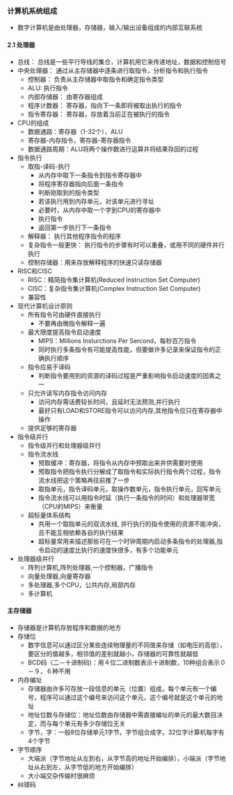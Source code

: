 ### 计算机系统组成

- 数字计算机是由处理器，存储器，输入/输出设备组成的内部互联系统

#### 2.1 处理器
- 总线： 总线是一些平行导线的集合，计算机用它来传递地址，数据和控制信号
- 中央处理器： 通过从主存储器中逐条进行取指令，分析指令和执行指令
    - 控制器： 负责从主存储器中取指令和确定指令类型
    - ALU: 执行指令
    - 内部存储器： 由寄存器组成
    - 程序计数器： 寄存器，指向下一条即将被取出执行的指令
    - 指令寄存器： 寄存器，存放着当前正在被执行的指令
- CPU的组成
    - 数据通路：寄存器（1-32个），ALU
    - 寄存器-内存指令，寄存器-寄存器指令
    - 数据通路周期：ALU将两个操作数进行运算并将结果存回的过程
- 指令执行
    - 取指-译码-执行
        - 从内存中取下一条指令到指令寄存器中
        - 将程序寄存器指向后面一条指令
        - 判断刚取到的指令类型
        - 若该执行用到内存单元，对该单元进行寻址
        - 必要时，从内存中取一个字到CPU的寄存器中
        - 执行指令
        - 返回第一步执行下一条指令
    - 解释器： 执行其他程序指令的程序
    - 复杂指令一般更快： 执行指令的步骤有时可以重叠，或用不同的硬件并行执行
    - 控制存储器：用来存放解释程序的快速只读存储器
- RISC和CISC
    - RISC：精简指令集计算机(Reduced Instruction Set Computer)
    - CISC：复杂指令集计算机(Complex Instruction Set Computer)
    - 兼容性
- 现代计算机设计原则
    - 所有指令可由硬件直接执行
        - 不要再由微指令解释一遍
    - 最大限度提高指令启动速度
        - MIPS：Millions Insturctions Per Sercond，每秒百万指令
        - 同时执行多条指令有可能提高性能，但要做许多记录来保证指令的正确执行顺序
    - 指令应易于译码
        - 判断指令要用到的资源的译码过程是严重影响指令启动速度的因素之一
    - 只允许读写内存指令访问内存
        - 访问内存需话费较长时间，且延时无法预测,并行执行
        - 最好只有LOAD和STORE指令可以访问内存,其他指令应只在寄存器中操作
    - 提供足够的寄存器
- 指令级并行
    - 指令级并行和处理器级并行
    - 指令流水线
        - 预取缓冲：寄存器，将指令从内存中预取出来并供需要时使用
        - 预取指令把指令执行分解成了取指令和实际执行指令两个过程，指令流水线把这个策略再往前推了一步
        - 取指单元，指令译码单元，取操作数单元，指令执行单元，回写单元
        - 指令流水线可以用指令时延（执行一条指令的时间）和处理器带宽（CPU的MIPS）来衡量
    - 超标量体系结构
        - 共用一个取指单元的双流水线, 并行执行的指令使用的资源不能冲突，且不能互相依赖各自的执行结果
        - 超标量常用来描述那些可在一个时钟周期内启动多条指令的处理器,指令启动的速度比执行的速度快很多，有多个功能单元
- 处理器级并行
    - 阵列计算机,阵列处理器,一个控制器，广播指令
    - 向量处理器,向量寄存器
    - 多处理器,多个CPU，公共内存,局部内存
    - 多计算机

#### 主存储器
- 存储器是计算机存放程序和数据的地方
- 存储位
    - 数字信息可以通过区分某些连续物理量的不同值来存储（如电压的高低），要区分的值越多，相邻值的差别就越小，存储器的可靠性就越低
    - BCD码（二－十进制码)：用４位二进制数表示十进制数，10种组合表示０－９，６种不用
- 内存编址
    - 存储器由许多可存放一段信息的单元（位置）组成，每个单元有一个编号，程序可以通过这个编号来访问这个单元，这个编号就是这个单元的地址
    - 地址位数与存储位：地址位数由存储器中需直接编址的单元的最大数目决定，而与每个单元有多少存储位无关
    - 字节，字：一般8位存储单元1字节，字节组合成字，32位字计算机每字有4个字节
- 字节顺序
    - 大端派（字节地址从左到右，从字节高的地址开始编排），小端派（字节地址从右到左，从字节低的地方开始编排）
    - 大小端交杂传输时很麻烦
- 纠错码